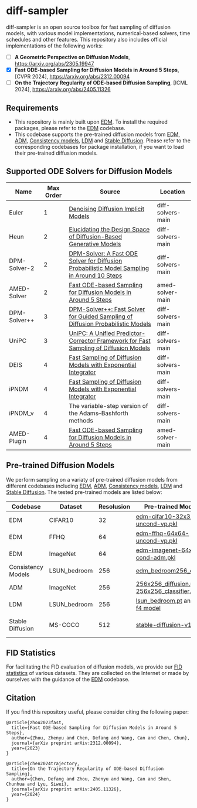 # diff-sampler
diff-sampler is an open source toolbox for fast sampling of diffusion models, with various model implementations, numerical-based solvers, time schedules and other features. 
This repository also includes official implementations of the following works:

- [ ] **A Geometric Perspective on Diffusion Models**, https://arxiv.org/abs/2305.19947
- [x] **Fast ODE-based Sampling for Diffusion Models in Around 5 Steps**, [CVPR 2024], https://arxiv.org/abs/2312.00094
- [ ] **On the Trajectory Regularity of ODE-based Diffusion Sampling**, [ICML 2024], https://arxiv.org/abs/2405.11326

## Requirements
- This repository is mainly built upon [EDM](https://github.com/NVlabs/edm). To install the required packages, please refer to the [EDM](https://github.com/NVlabs/edm) codebase.
- This codebase supports the pre-trained diffusion models from [EDM](https://github.com/NVlabs/edm), [ADM](https://github.com/openai/guided-diffusion), [Consistency models](https://github.com/openai/consistency_models), [LDM](https://github.com/CompVis/latent-diffusion) and [Stable Diffusion](https://github.com/CompVis/stable-diffusion). Please refer to the corresponding codebases for package installation, if you want to load their pre-trained diffusion models.

## Supported ODE Solvers for Diffusion Models
| Name | Max Order | Source | Location |
|------|-----------|--------|----------|
|Euler|1|[Denoising Diffusion Implicit Models](https://arxiv.org/abs/2010.02502)|diff-solvers-main|
|Heun|2|[Elucidating the Design Space of Diffusion-Based Generative Models](https://arxiv.org/abs/2206.00364)|diff-solvers-main|
|DPM-Solver-2|2|[DPM-Solver: A Fast ODE Solver for Diffusion Probabilistic Model Sampling in Around 10 Steps](https://arxiv.org/abs/2206.00927)|diff-solvers-main|
|AMED-Solver|2|[Fast ODE-based Sampling for Diffusion Models in Around 5 Steps](https://arxiv.org/abs/2312.00094)|amed-solver-main|
|DPM-Solver++|3|[DPM-Solver++: Fast Solver for Guided Sampling of Diffusion Probabilistic Models](https://arxiv.org/abs/2211.01095)|diff-solvers-main|
|UniPC|3|[UniPC: A Unified Predictor-Corrector Framework for Fast Sampling of Diffusion Models](https://proceedings.neurips.cc/paper_files/paper/2023/hash/9c2aa1e456ea543997f6927295196381-Abstract-Conference.html)|diff-solvers-main|
|DEIS|4|[Fast Sampling of Diffusion Models with Exponential Integrator](https://arxiv.org/abs/2204.13902)|diff-solvers-main|
|iPNDM|4|[Fast Sampling of Diffusion Models with Exponential Integrator](https://arxiv.org/abs/2204.13902)|diff-solvers-main|
|iPNDM_v|4|The variable-step version of the Adams–Bashforth methods|diff-solvers-main|
|AMED-Plugin|4|[Fast ODE-based Sampling for Diffusion Models in Around 5 Steps](https://arxiv.org/abs/2312.00094)|amed-solver-main|

## Pre-trained Diffusion Models
We perform sampling on a variaty of pre-trained diffusion models from different codebases including
[EDM](https://github.com/NVlabs/edm), [ADM](https://github.com/openai/guided-diffusion), [Consistency models](https://github.com/openai/consistency_models), [LDM](https://github.com/CompVis/latent-diffusion) and [Stable Diffusion](https://github.com/CompVis/stable-diffusion). The tested pre-trained models are listed below:

| Codebase | Dataset | Resolusion | Pre-trained Models | Description |
|----------|---------|------------|--------------------|-------------|
|EDM|CIFAR10|32|[edm-cifar10-32x32-uncond-vp.pkl](https://nvlabs-fi-cdn.nvidia.com/edm/pretrained/edm-cifar10-32x32-uncond-vp.pkl)
|EDM|FFHQ|64|[edm-ffhq-64x64-uncond-vp.pkl](https://nvlabs-fi-cdn.nvidia.com/edm/pretrained/edm-ffhq-64x64-uncond-vp.pkl)
|EDM|ImageNet|64|[edm-imagenet-64x64-cond-adm.pkl](https://nvlabs-fi-cdn.nvidia.com/edm/pretrained/edm-imagenet-64x64-cond-adm.pkl)
|Consistency Models|LSUN_bedroom|256|[edm_bedroom256_ema.pt](https://openaipublic.blob.core.windows.net/consistency/edm_bedroom256_ema.pt)|Pixel-space
|ADM|ImageNet|256|[256x256_diffusion.pt](https://openaipublic.blob.core.windows.net/diffusion/jul-2021/256x256_diffusion.pt) and [256x256_classifier.pt](https://openaipublic.blob.core.windows.net/diffusion/jul-2021/256x256_classifier.pt)|Classifier-guidance.
|LDM|LSUN_bedroom|256|[lsun_bedroom.pt](https://openaipublic.blob.core.windows.net/diffusion/jul-2021/lsun_bedroom.pt) and [vq-f4 model](https://ommer-lab.com/files/latent-diffusion/vq-f4.zip)|Latent-space
|Stable Diffusion|MS-COCO|512|[stable-diffusion-v1-4](https://huggingface.co/CompVis/stable-diffusion-v1-4)|Classifier-free-guidance

## FID Statistics
For facilitating the FID evaluation of diffusion models, we provide our [FID statistics](https://drive.google.com/drive/folders/1f8qf5qtUewCdDrkExK_Tk5-qC-fNPKpL?usp=sharing) of various datasets. They are collected on the Internet or made by ourselves with the guidance of the [EDM](https://github.com/NVlabs/edm) codebase. 

## Citation
If you find this repository useful, please consider citing the following paper:

```
@article{zhou2023fast,
  title={Fast ODE-based Sampling for Diffusion Models in Around 5 Steps},
  author={Zhou, Zhenyu and Chen, Defang and Wang, Can and Chen, Chun},
  journal={arXiv preprint arXiv:2312.00094},
  year={2023}
}

@article{chen2024trajectory,
  title={On the Trajectory Regularity of ODE-based Diffusion Sampling},
  author={Chen, Defang and Zhou, Zhenyu and Wang, Can and Shen, Chunhua and Lyu, Siwei},
  journal={arXiv preprint arXiv:2405.11326},
  year={2024}
}
```

